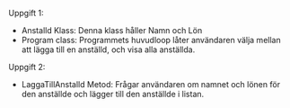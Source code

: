 Uppgift 1:
- Anstalld Klass: Denna klass håller Namn och Lön
- Program class: Programmets huvudloop låter användaren välja mellan att lägga till en anställd, och  visa alla anställda.

  
Uppgift 2:
- LaggaTillAnstalld Metod: Frågar användaren om namnet och lönen för den anställde och lägger till den anställde i listan.

